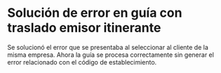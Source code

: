 # Solución de error en guía con traslado emisor itinerante

Se solucionó el error que se presentaba al seleccionar al cliente de la misma empresa. Ahora la guía se procesa correctamente sin generar el error relacionado con el código de establecimiento.


